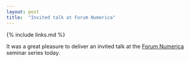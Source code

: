 ```yaml
---
layout: post
title:  "Invited talk at Forum Numerica"
---
```


{% include links.md %}

It was a great pleasure to deliver an invited talk at the [Forum
Numerica](https://ds4h.univ-cotedazur.eu/research-and-labs/forum-numerica-seminar-series/forum-numerica-on-sessions-linear-logic-and-unbounded-interactions
) seminar series today.
